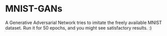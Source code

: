 # MNIST-GANs

A Generative Adversarial Network tries to imitate the freely available MNIST dataset.
Run it for 50 epochs, and you might see satisfactory results. :)
